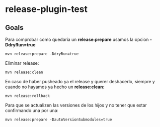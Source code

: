 # release-plugin-test

## Goals

Para comprobar como quedaría un **release:prepare** usamos la opcion **-DdryRun=true**

```
mvn release:prepare -DdryRun=true
```

Eliminar release:

```
mvn release:clean
```

En caso de haber pusheado ya el release y querer deshacerlo, siempre y cuando no hayamos ya hecho un **release:clean**:

```
mvn release:rollback
```

Para que se actualizen las versiones de los hijos y no tener que estar confirmando una por una:

```
mvn release:prepare -DautoVersionSubmodules=true
```
